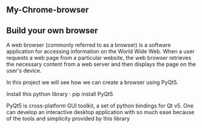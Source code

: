 ## My-Chrome-browser

## Build your own browser

A web browser (commonly referred to as a browser) is a software application for accessing information on the World Wide Web. When a user requests a web page from a particular website, the web browser retrieves the necessary content from a web server and then displays the page on the user's device.

In this project we will see how we can create a browser using PyQt5.

Install this python library : pip install PyQt5 

PyQt5 is cross-platform GUI toolkit, a set of python bindings for Qt v5. One can develop an interactive desktop application with so much ease because of the tools and simplicity provided by this library

